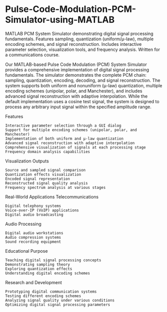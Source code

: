 # Pulse-Code-Modulation-PCM-Simulator-using-MATLAB
MATLAB PCM System Simulator demonstrating digital signal processing fundamentals. Features sampling, quantization (uniform/μ-law), multiple encoding schemes, and signal reconstruction. Includes interactive parameter selection, visualization tools, and frequency analysis. Written for a communications course.

Our MATLAB-based Pulse Code Modulation (PCM) System Simulator provides a comprehensive implementation of digital signal processing fundamentals. The simulator demonstrates the complete PCM chain: sampling, quantization, encoding, decoding, and signal reconstruction. The system supports both uniform and nonuniform (μ-law) quantization, multiple encoding schemes (unipolar, polar, and Manchester), and includes advanced signal reconstruction with adaptive interpolation. While the default implementation uses a cosine test signal, the system is designed to process any arbitrary input signal within the specified amplitude range.

Features

    Interactive parameter selection through a GUI dialog
    Support for multiple encoding schemes (unipolar, polar, and Manchester)
    Implementation of both uniform and μ-law quantization
    Advanced signal reconstruction with adaptive interpolation
    Comprehensive visualization of signals at each processing stage
    Frequency domain analysis capabilities

Visualization Outputs

    Source and sampled signal comparison
    Quantization effects visualization
    Encoded signal representation
    Reconstructed signal quality analysis
    Frequency spectrum analysis at various stages

Real-World Applications
Telecommunications

    Digital telephony systems
    Voice-over-IP (VoIP) applications
    Digital audio broadcasting

Audio Processing

    Digital audio workstations
    Audio compression systems
    Sound recording equipment

Educational Purpose

    Teaching digital signal processing concepts
    Demonstrating sampling theory
    Exploring quantization effects
    Understanding digital encoding schemes

Research and Development

    Prototyping digital communication systems
    Testing different encoding schemes
    Analyzing signal quality under various conditions
    Optimizing digital signal processing parameters
